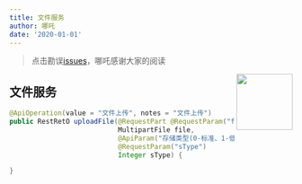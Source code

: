 ```yaml
---
title: 文件服务
author: 哪吒
date: '2020-01-01'
---
```


> 点击勘误[issues](https://github.com/webVueBlog/JavaPlusDoc/issues)，哪吒感谢大家的阅读

<img align="right" width="100" src="https://cdn.jsdelivr.net/gh/YunYouJun/yun/images/yun-alpha-compressed.png">

## 文件服务

```java
@ApiOperation(value = "文件上传", notes = "文件上传")
public RestRetO uploadFile(@RequestPart @RequestParam("file")
                           MultipartFile file,
                           @ApiParam("存储类型(0-标准、1-低频访问)")
                           @RequestParam("sType")
                           Integer sType) {

}


```















